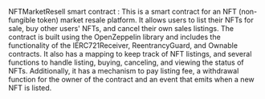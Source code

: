 NFTMarketResell smart contract : This is a smart contract for an NFT (non-fungible token) market resale platform. It allows users to list their NFTs for sale, buy other users' NFTs, and cancel their own sales listings. The contract is built using the OpenZeppelin library and includes the functionality of the IERC721Receiver, ReentrancyGuard, and Ownable contracts. It also has a mapping to keep track of NFT listings, and several functions to handle listing, buying, canceling, and viewing the status of NFTs. Additionally, it has a mechanism to pay listing fee, a withdrawal function for the owner of the contract and an event that emits when a new NFT is listed.
